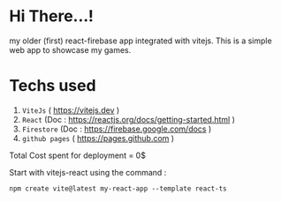 # Hi There...!

my older (first) react-firebase app integrated with vitejs.
This is a simple web app to showcase my games.

# Techs used

1. `ViteJs` ( https://vitejs.dev )
2. `React` (Doc : https://reactjs.org/docs/getting-started.html )
3. `Firestore` (Doc : https://firebase.google.com/docs )
4. `github pages` ( https://pages.github.com )

Total Cost spent for deployment = 0$

Start with vitejs-react using the command :

    npm create vite@latest my-react-app --template react-ts
